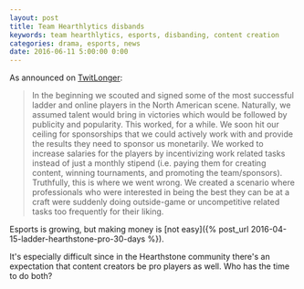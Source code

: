 ```yaml
---
layout: post
title: Team Hearthlytics disbands
keywords: team hearthlytics, esports, disbanding, content creation
categories: drama, esports, news
date: 2016-06-11 5:00:00 0:00
---
```


As announced on [TwitLonger](http://www.twitlonger.com/show/n_1soof2o): 

> In the beginning we scouted and signed some of the most successful ladder and online players in the North American scene. Naturally, we assumed talent would bring in victories which would be followed by publicity and popularity. This worked, for a while. We soon hit our ceiling for sponsorships that we could actively work with and provide the results they need to sponsor us monetarily. We worked to increase salaries for the players by incentivizing work related tasks instead of just a monthly stipend (i.e. paying them for creating content, winning tournaments, and promoting the team/sponsors). Truthfully, this is where we went wrong. We created a scenario where professionals who were interested in being the best they can be at a craft were suddenly doing outside-game or uncompetitive related tasks too frequently for their liking.

Esports is growing, but making money is [not easy]({% post_url 2016-04-15-ladder-hearthstone-pro-30-days %}). 

It's especially difficult since in the Hearthstone community there's an expectation that content creators be pro players as well. Who has the time to do both? 